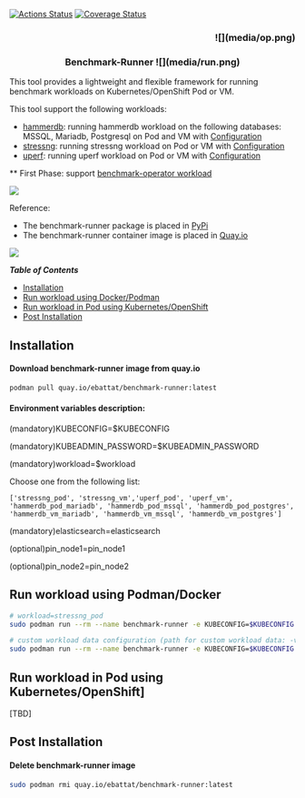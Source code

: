 
[![Actions Status](https://github.com/redhat-performance/cloud-governance/workflows/CI/badge.svg)](https://github.com/redhat-performance/cloud-governance/actions)
[![Coverage Status](https://coveralls.io/repos/github/redhat-performance/cloud-governance/badge.svg?branch=master)](https://coveralls.io/github/redhat-performance/cloud-governance?branch=master)

<h3 align="right">![](media/op.png)

<h3 align="center">Benchmark-Runner ![](media/run.png) </h3>

This tool provides a lightweight and flexible framework for running benchmark workloads 
on Kubernetes/OpenShift Pod or VM.

This tool support the following workloads:

* [hammerdb](https://hammerdb.com/): running hammerdb workload on the following databases: MSSQL, Mariadb, Postgresql on Pod and VM with [Configuration](benchmark_runner/benchmark_operator/templates/hammerdb)
* [stressng](https://wiki.ubuntu.com/Kernel/Reference/stress-ng): running stressng workload on Pod or VM with [Configuration](benchmark_runner/benchmark_operator/templates/stressng)
* [uperf](http://uperf.org/): running uperf workload on Pod or VM with [Configuration](benchmark_runner/benchmark_operator/templates/uperf)

** First Phase: support [benchmark-operator workload](https://github.com/cloud-bulldozer/benchmark-operator)
 
![](media/kiban.png)

Reference:
* The benchmark-runner package is placed in [PyPi](https://pypi.org/project/cloud-governance/)
* The benchmark-runner container image is placed in [Quay.io](https://quay.io/repository/ebattat/cloud-governance)

![](media/docker1.png)

_**Table of Contents**_

<!-- TOC -->
- [Installation](#installation)
- [Run workload using Docker/Podman](#run-policy-using-docker-podman)
- [Run workload in Pod using Kubernetes/OpenShift](#run-policy-using-pod)
- [Post Installation](#post-installation)

<!-- /TOC -->

## Installation

#### Download benchmark-runner image from quay.io
```sh
podman pull quay.io/ebattat/benchmark-runner:latest
```

#### Environment variables description:

(mandatory)KUBECONFIG=$KUBECONFIG

(mandatory)KUBEADMIN_PASSWORD=$KUBEADMIN_PASSWORD

(mandatory)workload=$workload

Choose one from the following list:

`['stressng_pod', 'stressng_vm','uperf_pod', 'uperf_vm', 'hammerdb_pod_mariadb', 'hammerdb_pod_mssql', 'hammerdb_pod_postgres', 'hammerdb_vm_mariadb', 'hammerdb_vm_mssql', 'hammerdb_vm_postgres']`

(mandatory)elasticsearch=elasticsearch

(optional)pin_node1=pin_node1

(optional)pin_node2=pin_node2

## Run workload using Podman/Docker 
```sh
# workload=stressng_pod
sudo podman run --rm --name benchmark-runner -e KUBECONFIG=$KUBECONFIG -e KUBEADMIN_PASSWORD=$KUBEADMIN_PASSWORD -e workload=stressng_pod -e elasticsearch=elasticsearch -e pin_node1=pin_node1 -e log_level=INFO quay.io/ebattat/benchmark-runner:latest

# custom workload data configuration (path for custom workload data: -v /home/user/workload/workload_data.yaml:/benchmark_runner/benchmark_operator/template/workload/workload_data.yaml)
sudo podman run --rm --name benchmark-runner -e KUBECONFIG=$KUBECONFIG -e KUBEADMIN_PASSWORD=$KUBEADMIN_PASSWORD -e workload=stressng_pod -e elasticsearch=elasticsearch -e pin_node1=pin_node1 -e log_level=INFO -v /home/user/stressng/stressng_data.yaml:/benchmark_runner/benchmark_operator/template/stressng/stressng_data.yaml --privileged quay.io/ebattat/benchmark-runner:latest

```

## Run workload in Pod using Kubernetes/OpenShift]
[TBD]

## Post Installation

#### Delete benchmark-runner image
```sh
sudo podman rmi quay.io/ebattat/benchmark-runner:latest
```
